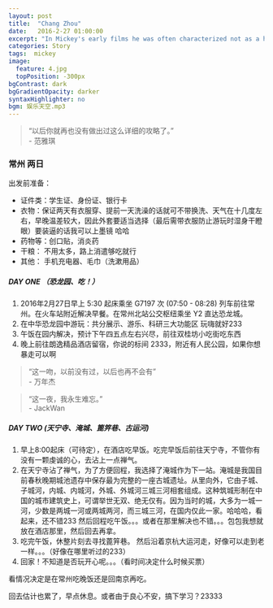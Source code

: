 ```yaml
---
layout: post
title:  "Chang Zhou"
date:   2016-2-27 01:00:00
excerpt: "In Mickey's early films he was often characterized not as a hero, but as an ineffective young suitor to Minnie Mouse..."
categories: Story
tags:  mickey
image:
  feature: 4.jpg
  topPosition: -300px
bgContrast: dark
bgGradientOpacity: darker
syntaxHighlighter: no
bgm: 娱乐天空.mp3
---
```


<blockquote class="u--startsWithDoubleQuote">“以后你就再也没有做出过这么详细的攻略了。” <br/> - 范雅琪</blockquote>

### 常州 两日

出发前准备：
+ 证件类：学生证、身份证、银行卡
+ 衣物：保证两天有衣服穿、提前一天洗澡的话就可不带换洗、天气在十几度左右，早晚温差较大，因此外套要适当选择（最后需带衣服防止游玩时湿身干瞪眼）要装逼的话我可以上墨镜 哈哈
+ 药物等：创口贴，消炎药
+ 干粮： 不用太多，路上消遣够吃就行
+ 其他：  手机充电器、毛巾（洗漱用品）

##### DAY ONE （恐龙园、吃！）
1. 2016年2月27日早上 5:30 起床乘坐  G7197 次  (07:50 - 08:28) 列车前往常州。在火车站附近解决早餐。在常州北站公交枢纽乘坐 Y2 直达恐龙城。
2. 在中华恐龙园中游玩：共分展示、游乐、科研三大功能区 玩嗨就好233
3. 午饭在园内解决，预计下午四五点左右兴尽，前往双桂坊小吃街吃东西
4. 晚上前往朗逸精品酒店留宿，你说的标间  2333，附近有人民公园，如果你想暴走可以啊
<blockquote class="u--startsWithDoubleQuote">“这一吻，以前没有过，以后也再不会有” <br/> - 万年杰</blockquote>
<div class="img img--fullContainer img--14xLeading" style="background-image: url({{ site.baseurl_posts_img }}4_1.jpg);"></div>

<blockquote class="u--startsWithDoubleQuote">“这一夜，我永生难忘。” <br/> - JackWan</blockquote>

##### DAY TWO (天宁寺、淹城、篦笄巷、古运河)

1. 早上8:00起床（可待定），在酒店吃早饭。吃完早饭后前往天宁寺，不管你有没有一颗虔诚的心，去沾上一点禅气。
2. 在天宁寺沾了禅气，为了方便回程，我选择了淹城作为下一站。淹城是我国目前春秋晚期城池遗存中保存最为完整的一座古城遗址。从里向外，它由子城、子城河，内城、内城河，外城、外城河三城三河相套组成。这种筑城形制在中国的城市建筑史上，可谓举世无双、绝无仅有。因为当时的城，大多为一城一河，少数是两城一河或两城两河，而三城三河，在国内仅此一家。哈哈哈，看起来，还不错233 然后回程吃午饭。。。或者在那里解决也不错。。。包包我想就放在酒店那里，然后回去再拿。
3. 吃完午饭，休整片刻去寻找蓖笄巷。
然后沿着京杭大运河走，好像可以走到老一样。。。（好像在哪里听过的233）
4. 回家！不知道是否玩开心呢。。。（看时间决定什么时候买票）

<div class="img img--fullContainer img--14xLeading" style="background-image: url({{ site.baseurl_posts_img }}4_2.jpg);"></div>

看情况决定是在常州吃晚饭还是回南京再吃。

回去估计也累了，早点休息。或者由于良心不安，搞下学习？23333

